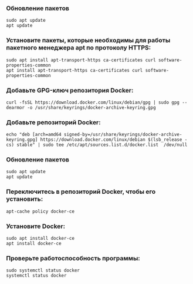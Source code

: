 ### Обновление пакетов
```
sudo apt update
apt update
```
### Установите пакеты, которые необходимы для работы пакетного менеджера apt по протоколу HTTPS:
```
sudo apt install apt-transport-https ca-certificates curl software-properties-common
apt install apt-transport-https ca-certificates curl software-properties-common
```
### Добавьте GPG-ключ репозитория Docker:
```
curl -fsSL https://download.docker.com/linux/debian/gpg | sudo gpg --dearmor -o /usr/share/keyrings/docker-archive-keyring.gpg
```
### Добавьте репозиторий Docker:
```
echo "deb [arch=amd64 signed-by=/usr/share/keyrings/docker-archive-keyring.gpg] https://download.docker.com/linux/debian $(lsb_release -cs) stable" | sudo tee /etc/apt/sources.list.d/docker.list  /dev/null
```
### Обновление пакетов
```
sudo apt update
apt update
```
### Переключитесь в репозиторий Docker, чтобы его установить:
```
apt-cache policy docker-ce
```
### Установите Docker:
```
sudo apt install docker-ce
apt install docker-ce
```
### Проверьте работоспособность программы:
```
sudo systemctl status docker
systemctl status docker
```